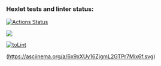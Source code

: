 ### Hexlet tests and linter status:
[![Actions Status](https://github.com/Aleksandr-Bondarev/frontend-project-lvl1/workflows/hexlet-check/badge.svg)](https://github.com/Aleksandr-Bondarev/frontend-project-lvl1/actions)


<a href="https://codeclimate.com/github/codeclimate/codeclimate/maintainability"><img src="https://api.codeclimate.com/v1/badges/a99a88d28ad37a79dbf6/maintainability" /></a>


[![toLint](https://github.com/Aleksandr-Bondarev/frontend-project-lvl1/actions/workflows/toLint.yml/badge.svg)](https://github.com/Aleksandr-Bondarev/frontend-project-lvl1/actions/workflows/toLint.yml)

(https://asciinema.org/a/6x9xXUy16ZjgmL2GTPr7Mix6f.svg)

